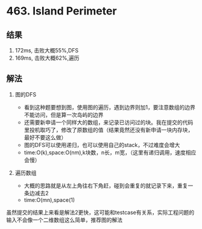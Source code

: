 # 463. Island Perimeter

## 结果

1. 172ms, 击败大概55%,DFS
2. 169ms, 击败大概62%,遍历

## 解法

1. 图的DFS
	- 看到这种题要想到图，使用图的遍历，遇到边界则加1，要注意数组的边界不能访问，但是算一次岛屿的边界
	- 还需要新申请一个同样大的数组，来记录已访问过的块。我在提交的代码里投机取巧了，修改了原数组的值（结果竟然还没有新申请一块内存块，最好不要这么做）
	- 图的DFS可以使用递归，也可以使用自己的stack，不过难度会增大
	- time:O(k),space:O(nm),k块数，n长，m宽，（这里有递归调用，速度相应会慢）

2. 遍历数组
	- 大概的思路就是从左上角往右下角赶，碰到会重复的就记录下来，重复一条边减去2
	- time:O(mn),space(1)

虽然提交的结果上来看是解法2更快，这可能和testcase有关系，实际工程问题的输入不会像一个二维数组这么简单，推荐图的解法